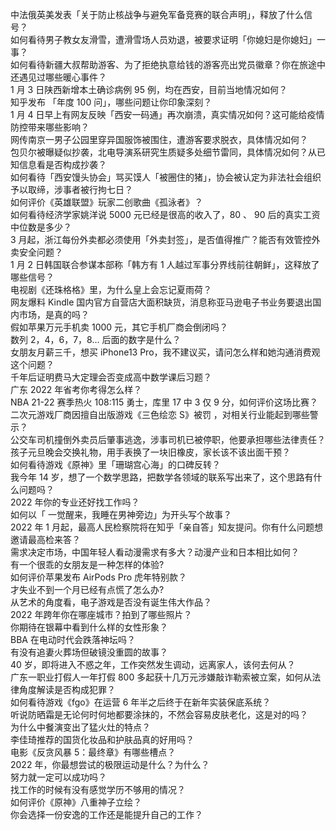 中法俄英美发表「关于防止核战争与避免军备竞赛的联合声明」，释放了什么信号？  
如何看待男子教女友滑雪，遭滑雪场人员劝退，被要求证明「你媳妇是你媳妇」一事？  
如何看待新疆大叔帮助游客、为了拒绝执意给钱的游客亮出党员徽章？你在旅途中还遇见过哪些暖心事件？  
1 月 3 日陕西新增本土确诊病例 95 例，均在西安，目前当地情况如何？  
知乎发布 「年度 100 问」，哪些问题让你印象深刻？  
1 月 4 日早上有网友反映「西安一码通」再次崩溃，真实情况如何？这可能给疫情防控带来哪些影响？  
网传南京一男子公园里穿异国服饰被围住，遭游客要求脱衣，具体情况如何？  
包贝尔被曝疑似抄袭，北电导演系研究生质疑多处细节雷同，具体情况如何？从已知信息看是否构成抄袭？  
如何看待「西安馒头协会」骂买馍人「被圈住的猪」，协会被认定为非法社会组织予以取缔，涉事者被行拘七日？  
如何评价《英雄联盟》玩家二创歌曲《孤泳者》？  
如何看待经济学家姚洋说 5000 元已经是很高的收入了，80 、 90 后的真实工资中位数是多少？  
3 月起，浙江每份外卖都必须使用「外卖封签」，是否值得推广？能否有效管控外卖安全问题？  
1 月 2 日韩国联合参谋本部称「韩方有 1 人越过军事分界线前往朝鲜」，这释放了哪些信号？  
电视剧《还珠格格》里，为什么皇上会忘记夏雨荷？  
网友爆料 Kindle 国内官方自营店大面积缺货，消息称亚马逊电子书业务要退出国内市场，是真的吗？  
假如苹果万元手机卖 1000 元，其它手机厂商会倒闭吗？  
数列 2，4，6，7，8… 后面的数字是什么？  
女朋友月薪三千，想买 iPhone13 Pro，我不建议买，请问怎么样和她沟通消费观这个问题？  
千年后证明费马大定理会否变成高中数学课后习题？  
广东 2022 年省考你考得怎么样？  
NBA 21-22 赛季热火 108:115 勇士，库里 17 中 3 仅 9 分，如何评价这场比赛？  
二次元游戏厂商因擅自出版游戏《三色绘恋 S》被罚 ，对相关行业能起到哪些警示？  
公交车司机撞倒外卖员后肇事逃逸，涉事司机已被停职，他要承担哪些法律责任？  
孩子元旦晚会交换礼物，用手表换了一块旧橡皮，家长该不该出面干预？  
如何看待游戏《原神》里「珊瑚宫心海」的口碑反转？  
我今年 14 岁，想了一个数学思路，把数学各领域的联系写出来了，这个思路有什么问题吗？  
2022 年你的专业还好找工作吗？  
如何以「 一觉醒来，我睡在男神旁边」为开头写个故事？  
2022 年 1 月起，最高人民检察院将在知乎「亲自答」知友提问。你有什么问题想邀请最高检来答？  
需求决定市场，中国年轻人看动漫需求有多大？动漫产业和日本相比如何？  
有一个很乖的女朋友是一种怎样的体验?  
如何评价苹果发布 AirPods Pro 虎年特别款？  
才失业不到一个月已经有点慌了怎么办?  
从艺术的角度看，电子游戏是否没有诞生伟大作品？  
2022 年跨年你在哪座城市？拍到了哪些照片？  
你期待在银幕中看到什么样的女性形象？  
BBA 在电动时代会跌落神坛吗？  
有没有追妻火葬场但破镜没重圆的故事？  
40 岁，即将进入不惑之年，工作突然发生调动，远离家人，该何去何从？  
广东一职业打假人一年打假 800 多起获十几万元涉嫌敲诈勒索被立案，如何从法律角度解读是否构成犯罪？  
如何看待游戏《fgo》在运营 6 年半之后终于在新年实装保底系统？  
听说防晒霜是无论何时何地都要涂抹的，不然会容易皮肤老化，这是对的吗？  
为什么中餐演变出了猛火灶的特点？  
李佳琦推荐的国货化妆品和护肤品真的好用吗？  
电影《反贪风暴 5：最终章》有哪些槽点？  
2022 年，你最想尝试的极限运动是什么？为什么？  
努力就一定可以成功吗？  
找工作的时候有没有感觉学历不够用的情况？  
如何评价《原神》八重神子立绘？  
你会选择一份安逸的工作还是能提升自己的工作？  
